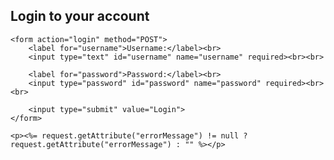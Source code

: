 <!DOCTYPE html>
<html lang="en">
<head>
    <meta charset="UTF-8">
    <meta name="viewport" content="width=device-width, initial-scale=1.0">
    <title>Login</title>
</head>
<body>
    <h2>Login to your account</h2>
    
    <form action="login" method="POST">
        <label for="username">Username:</label><br>
        <input type="text" id="username" name="username" required><br><br>
        
        <label for="password">Password:</label><br>
        <input type="password" id="password" name="password" required><br><br>
        
        <input type="submit" value="Login">
    </form>

    <p><%= request.getAttribute("errorMessage") != null ? request.getAttribute("errorMessage") : "" %></p>

</body>
</html>

